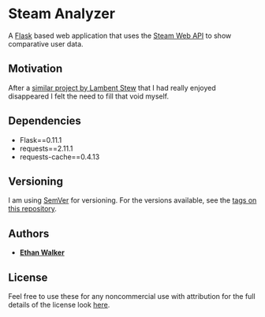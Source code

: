 # Steam Analyzer

A [Flask](http://flask.pocoo.org/) based web application that uses the [Steam Web API](https://steamcommunity.com/dev) to show comparative user data.

## Motivation

After a [similar project by Lambent Stew](http://www.pcgamer.com/steam-time-analysis-tool-updated/) that I had really enjoyed disappeared I felt the need to fill that void myself.

## Dependencies

* Flask==0.11.1
* requests==2.11.1
* requests-cache==0.4.13

## Versioning

I am using [SemVer](http://semver.org/) for versioning. For the versions available, see the [tags on this repository](https://github.com/EthanWalker/steam-analyzer/tags).

## Authors

*  [**Ethan Walker**](https://github.com/EthanWalker)

## License

Feel free to use these for any noncommercial use with attribution for the full details of the license look [here](https://creativecommons.org/licenses/by-nc/2.0/).
